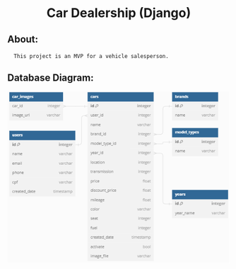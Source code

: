 <h1 align="center">Car Dealership (Django)</h1>

## About:
      This project is an MVP for a vehicle salesperson.
## Database Diagram:

![Diagrama do Banco de Dados](db.png)
